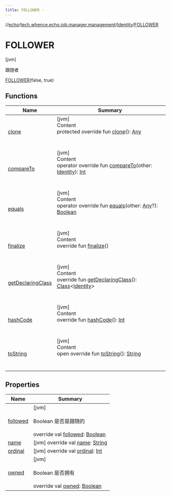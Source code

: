 ```yaml
---
title: FOLLOWER -
---
```

//[echo](../../../index.md)/[tech.whence.echo.job.manager.management](../../index.md)/[Identity](../index.md)/[FOLLOWER](index.md)



# FOLLOWER  
 [jvm] 

跟随者

[FOLLOWER](index.md)(false, true)  
  
   


## Functions  
  
|  Name|  Summary| 
|---|---|
| [clone](../../../tech.whence.echo.webclient.response/-response-mocker/-purpose/-p-a-r-s-e-d/index.md#kotlin/Enum/clone/#/PointingToDeclaration/)| [jvm]  <br>Content  <br>protected override fun [clone](../../../tech.whence.echo.webclient.response/-response-mocker/-purpose/-p-a-r-s-e-d/index.md#kotlin/Enum/clone/#/PointingToDeclaration/)(): [Any](https://kotlinlang.org/api/latest/jvm/stdlib/kotlin/-any/index.html)  <br><br><br>
| [compareTo](../-n-o-n-e/index.md#kotlin/Enum/compareTo/#tech.whence.echo.job.manager.management.Identity/PointingToDeclaration/)| [jvm]  <br>Content  <br>operator override fun [compareTo](../-n-o-n-e/index.md#kotlin/Enum/compareTo/#tech.whence.echo.job.manager.management.Identity/PointingToDeclaration/)(other: [Identity](../index.md)): [Int](https://kotlinlang.org/api/latest/jvm/stdlib/kotlin/-int/index.html)  <br><br><br>
| [equals](../../../tech.whence.echo.webclient.response/-response-mocker/-purpose/-p-a-r-s-e-d/index.md#kotlin/Enum/equals/#kotlin.Any?/PointingToDeclaration/)| [jvm]  <br>Content  <br>operator override fun [equals](../../../tech.whence.echo.webclient.response/-response-mocker/-purpose/-p-a-r-s-e-d/index.md#kotlin/Enum/equals/#kotlin.Any?/PointingToDeclaration/)(other: [Any](https://kotlinlang.org/api/latest/jvm/stdlib/kotlin/-any/index.html)?): [Boolean](https://kotlinlang.org/api/latest/jvm/stdlib/kotlin/-boolean/index.html)  <br><br><br>
| [finalize](../../../tech.whence.echo.webclient.response/-response-mocker/-purpose/-p-a-r-s-e-d/index.md#kotlin/Enum/finalize/#/PointingToDeclaration/)| [jvm]  <br>Content  <br>override fun [finalize](../../../tech.whence.echo.webclient.response/-response-mocker/-purpose/-p-a-r-s-e-d/index.md#kotlin/Enum/finalize/#/PointingToDeclaration/)()  <br><br><br>
| [getDeclaringClass](../../../tech.whence.echo.webclient.response/-response-mocker/-purpose/-p-a-r-s-e-d/index.md#kotlin/Enum/getDeclaringClass/#/PointingToDeclaration/)| [jvm]  <br>Content  <br>override fun [getDeclaringClass](../../../tech.whence.echo.webclient.response/-response-mocker/-purpose/-p-a-r-s-e-d/index.md#kotlin/Enum/getDeclaringClass/#/PointingToDeclaration/)(): [Class](https://docs.oracle.com/javase/8/docs/api/java/lang/Class.html)<[Identity](../index.md)>  <br><br><br>
| [hashCode](../../../tech.whence.echo.webclient.response/-response-mocker/-purpose/-p-a-r-s-e-d/index.md#kotlin/Enum/hashCode/#/PointingToDeclaration/)| [jvm]  <br>Content  <br>override fun [hashCode](../../../tech.whence.echo.webclient.response/-response-mocker/-purpose/-p-a-r-s-e-d/index.md#kotlin/Enum/hashCode/#/PointingToDeclaration/)(): [Int](https://kotlinlang.org/api/latest/jvm/stdlib/kotlin/-int/index.html)  <br><br><br>
| [toString](../../../tech.whence.echo.webclient.response/-response-mocker/-purpose/-p-a-r-s-e-d/index.md#kotlin/Enum/toString/#/PointingToDeclaration/)| [jvm]  <br>Content  <br>open override fun [toString](../../../tech.whence.echo.webclient.response/-response-mocker/-purpose/-p-a-r-s-e-d/index.md#kotlin/Enum/toString/#/PointingToDeclaration/)(): [String](https://kotlinlang.org/api/latest/jvm/stdlib/kotlin/-string/index.html)  <br><br><br>


## Properties  
  
|  Name|  Summary| 
|---|---|
| [followed](index.md#tech.whence.echo.job.manager.management/Identity.FOLLOWER/followed/#/PointingToDeclaration/)|  [jvm] <br><br>Boolean 是否是跟随的<br><br>override val [followed](index.md#tech.whence.echo.job.manager.management/Identity.FOLLOWER/followed/#/PointingToDeclaration/): [Boolean](https://kotlinlang.org/api/latest/jvm/stdlib/kotlin/-boolean/index.html)   <br>
| [name](index.md#tech.whence.echo.job.manager.management/Identity.FOLLOWER/name/#/PointingToDeclaration/)|  [jvm] override val [name](index.md#tech.whence.echo.job.manager.management/Identity.FOLLOWER/name/#/PointingToDeclaration/): [String](https://kotlinlang.org/api/latest/jvm/stdlib/kotlin/-string/index.html)   <br>
| [ordinal](index.md#tech.whence.echo.job.manager.management/Identity.FOLLOWER/ordinal/#/PointingToDeclaration/)|  [jvm] override val [ordinal](index.md#tech.whence.echo.job.manager.management/Identity.FOLLOWER/ordinal/#/PointingToDeclaration/): [Int](https://kotlinlang.org/api/latest/jvm/stdlib/kotlin/-int/index.html)   <br>
| [owned](index.md#tech.whence.echo.job.manager.management/Identity.FOLLOWER/owned/#/PointingToDeclaration/)|  [jvm] <br><br>Boolean 是否拥有<br><br>override val [owned](index.md#tech.whence.echo.job.manager.management/Identity.FOLLOWER/owned/#/PointingToDeclaration/): [Boolean](https://kotlinlang.org/api/latest/jvm/stdlib/kotlin/-boolean/index.html)   <br>

